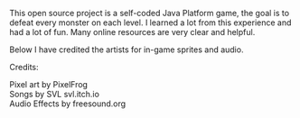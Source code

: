 This open source project is a self-coded Java Platform game, the goal is to defeat every monster on each level.
I learned a lot from this experience and had a lot of fun. 
Many online resources are very clear and helpful.

Below I have credited the artists for in-game sprites and audio.

Credits:

Pixel art by PixelFrog            
Songs by SVL svl.itch.io          
Audio Effects by freesound.org
